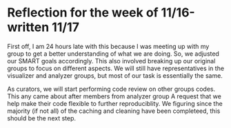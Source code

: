 Reflection for the week of 11/16-written 11/17
===============================================

<p>First off, I am 24 hours late with this because I was meeting up with my group to get a better understanding of what we
are doing. So, we adjusted our SMART goals accordingly. This also involved breaking up our original groups to focus on different
aspects. We will still have representatives in the visualizer and analyzer groups, but most of our task is essentially the same.</p>
<p>As curators, we will start performing code review on other groups codes. This any came about after members from analyzer 
group A request that we help make their code flexible to further reproduciblity. We figuring since the majority (if not all)
of the caching and cleaning have been completeed, this should be
the next step.</p> 
